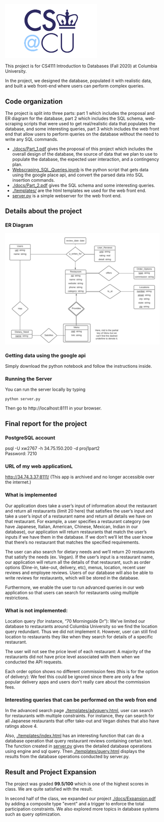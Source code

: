 
<img src="./docs/columbia-cs-logo.png" width=300 />

This project is for CS4111 Introduction to Databases (Fall 2020) at Columbia University.

In the project, we designed the database, populated it with realistic data, and built a web front-end where users can perform complex queries.

## Code organization

The project is split into three parts: part 1 which includes the proposal and ER diagram for the database, part 2 which includes the SQL schema, web-scraping scripts that were used to get real/realistic data that populates the database, and some interesting queries, part 3 which includes the web front end that allow users to perform queries on the database without the need to write any SQL commands.

* [./docs/Part_1.pdf](./docs/Part_1.pdf) gives the proposal of this project which includes the overall design of the database, the source of data that we plan to use to populate the database, the expected user interaction, and a contingency plan.
* [Webscraping_SQL_Queries.ipynb](Webscraping_SQL_Queries.ipynb) is the python script that gets data using the google place api, and convert the parsed data into SQL insertion commands.
* [./docs/Part_2.pdf](./docs/Part_2.pdf) gives the SQL schema and some interesting queries.  
* [./templates/](./templates/) are the html templates we used for the web front end.
* [server.py](server.py) is a simple webserver for the web front end.



## Details about the project

### ER Diagram

<img src="./docs/ER_Diagram.png" width=600 />

### Getting data using the google api

Simply download the python notebook and follow the instructions inside.

### Running the Server

You can run the server locally by typing

    python server.py

Then go to http://localhost:8111 in your browser.

## Final report for the project 

### PostgreSQL account 

psql -U xw2767 -h 34.75.150.200 -d proj1part2 <br>
Password: 7210

### URL of my web applicationL

http://34.74.3.37:8111/ (This app is archived and no longer accessible over the internet.)

### What is implemented

Our application does take a user’s input of information about the restaurant and return all restaurants (limit 20 here) that satisfies the user’s input and take a user’s input of a restaurant name and return all details we have on that restaurant. For example, a user specifies a restaurant category (we have Japanese, Italian, American, Chinese, Mexican, Indian in our database), our application will return restaurants that match the user’s inputs if we have them in the database. If we don’t we’ll let the user know that there’s no restaurant that matches the specified requirements. 

The user can also search for dietary needs and we’ll return 20 restaurants that satisfy the needs (ex. Vegan). If the user’s input is a restaurant name, our application will return all the details of that restaurant, such as order options (Dine-in, take-out, delivery, etc), menus, location, recent user reviews and employee reviews. Users of our database will also be able to write reviews for restaurants, which will be stored in the database.

Furthermore, we enable the user to run advanced queries in our web application so that users can search for restaurants using multiple restrictions.
    
### What is not implemented:

Location query (for instance, “70 Morningside Dr”): We've limited our database to restaurants around Columbia University so we find the location query redundant. Thus we did not implement it. However, user can still find location to restaurants they like when they search for details of a specific restaurant. 

The user will not see the price level of each restaurant: A majority of the restaurants did not have price level associated with them when we conducted the API requests.

Each order option shows no different commission fees (this is for the option of delivery): We feel this could be ignored since there are only a few popular delivery apps and users don't really care about the commission fees.

### Interesting queries that can be performed on the web fron end

In the advanced search page [./templates/advquery.html](./templates/advquery.html), user can search for restaurants with multiple constraints. For instance, they can search for all Japanese restaurants that offer take-out and Vegan dishes that also have ratings above 4. 

Also, [./templates/index.html](./templates/index.html) has an interesting function that can do a database operation that query restaurant reviews containing certain text. The function created in [server.py](server.py) gives the detailed database operations using engine and sql query. Then [./templates/query.html](./templates/Query.html) displays the results from the database operations conducted by server.py.

## Result and Project Expansion

The project was graded <b>99.5/100</b> which is one of the highest scores in class. We are quite satisfied with the result. 

In second half of the class, we expanded our project [./docs/Expansion.pdf](./docs/Expansion.pdf) by adding a composite type "event" and a trigger to enforce the total participation constraints. We also explored more topics in database systems such as query optimization. 
